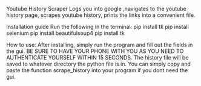 Youtube History Scraper
Logs you into google ,navigates to the youtube history page, scrapes youtube history, prints the links into a convenient file.

Installation guide
Run the following in the terminal:
  pip install tk
  pip install selenium
  pip install beautifulsoup4
  pip install tk


How to use:
After installing, simply run the program and fill out the fields in the gui. 
BE SURE TO HAVE YOUR PHONE WITH YOU AS YOU NEED TO AUTHENTICATE YOURSELF WITHIN 15 SECONDS.
The history file will be saved to whatever directory the python file is in.
You can simply copy and paste the function scrape_history into your program if you dont need the gui. 
